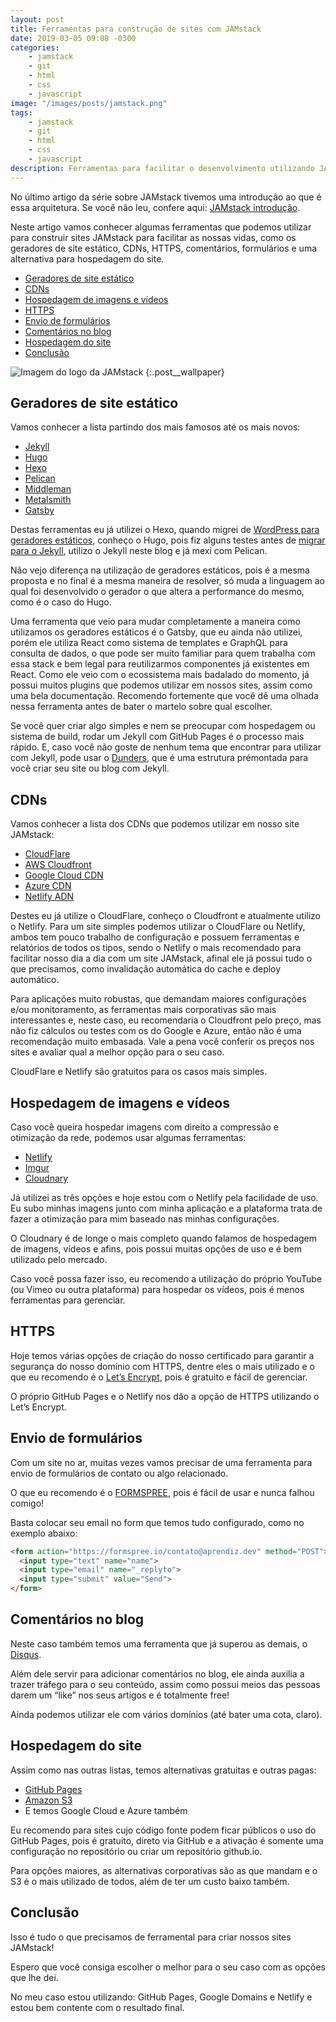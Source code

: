```yaml
---
layout: post
title: Ferramentas para construção de sites com JAMstack
date: 2019-03-05 09:08 -0300
categories:
    - jamstack
    - git
    - html
    - css
    - javascript
image: "/images/posts/jamstack.png"
tags:
    - jamstack
    - git
    - html
    - css
    - javascript
description: Ferramentas para facilitar o desenvolvimento utilizando JAMstack. CDNs, hospedagens, geradores estáticos, deploy contínuo, automatização e mais.
---
```

No último artigo da série sobre JAMstack tivemos uma introdução ao que é essa arquitetura. Se você não leu, confere aqui: [JAMstack introdução](/posts/jamstack-introdução-o-que-é-jamstack/).

Neste artigo vamos conhecer algumas ferramentas que podemos utilizar para construir sites JAMstack para facilitar as nossas vidas, como os geradores de site estático, CDNs, HTTPS, comentários, formulários e uma alternativa para hospedagem do site.

<!-- vscode-markdown-toc -->
* [Geradores de site estático](#Geradoresdesiteesttico)
* [CDNs](#CDNs)
* [Hospedagem de imagens e vídeos](#Hospedagemdeimagensevdeos)
* [HTTPS](#HTTPS)
* [Envio de formulários](#Enviodeformulrios)
* [Comentários no blog](#Comentriosnoblog)
* [Hospedagem do site](#Hospedagemdosite)
* [Conclusão](#Concluso)

<!-- vscode-markdown-toc-config
	numbering=false
	autoSave=true
	/vscode-markdown-toc-config -->
<!-- /vscode-markdown-toc -->

![Imagem do logo da JAMstack]({{page.image}})
{:.post__wallpaper}

## <a name='Geradoresdesiteesttico'></a>Geradores de site estático

Vamos conhecer a lista partindo dos mais famosos até os mais novos:

- [Jekyll](https://jekyllrb.com/)
- [Hugo](https://gohugo.io/)
- [Hexo](https://hexo.io/)
- [Pelican](https://blog.getpelican.com/)
- [Middleman](https://middlemanapp.com/)
- [Metalsmith](https://metalsmith.io/)
- [Gatsby](https://www.gatsbyjs.org/)

Destas ferramentas eu já utilizei o Hexo, quando migrei de [WordPress para geradores estáticos](/posts/Migrando-de-Wordpress-para-Hexo/), conheço o Hugo, pois fiz alguns testes antes de [migrar para o Jekyll](/posts/migrando-de-hexo-para-jekyll-facilmente-com-dunders/), utilizo o Jekyll neste blog e já mexi com Pelican.

Não vejo diferença na utilização de geradores estáticos, pois é a mesma proposta e no final é a mesma maneira de resolver, só muda a linguagem ao qual foi desenvolvido o gerador o que altera a performance do mesmo, como é o caso do Hugo.

Uma ferramenta que veio para mudar completamente a maneira como utilizamos os geradores estáticos é o Gatsby, que eu ainda não utilizei, porém ele utiliza React como sistema de templates e GraphQL para consulta de dados, o que pode ser muito familiar para quem trabalha com essa stack e bem legal para reutilizarmos componentes já existentes em React. Como ele veio com o ecossistema mais badalado do momento, já possui muitos plugins que podemos utilizar em nossos sites, assim como uma bela documentação. Recomendo fortemente que você dê uma olhada nessa ferramenta antes de bater o martelo sobre qual escolher.

Se você quer criar algo simples e nem se preocupar com hospedagem ou sistema de build, rodar um Jekyll com GitHub Pages é o processo mais rápido. E, caso você não goste de nenhum tema que encontrar para utilizar com Jekyll, pode usar o [Dunders](https://github.com/woliveiras/__s), que é uma estrutura prémontada para você criar seu site ou blog com Jekyll.

## <a name='CDNs'></a>CDNs

Vamos conhecer a lista dos CDNs que podemos utilizar em nosso site JAMstack:

- [CloudFlare](https://cloudflare.com)
- [AWS Cloudfront](https://aws.amazon.com/pt/cloudfront/)
- [Google Cloud CDN](https://cloud.google.com/cdn/)
- [Azure CDN](https://azure.microsoft.com/en-us/services/cdn/)
- [Netlify ADN](https://www.netlify.com/features/adn/)

Destes eu já utilize o CloudFlare, conheço o Cloudfront e atualmente utilizo o Netlify. Para um site simples podemos utilizar o CloudFlare ou Netlify, ambos tem pouco trabalho de configuração e possuem ferramentas e relatórios de todos os tipos, sendo o Netlify o mais recomendado para facilitar nosso dia a dia com um site JAMstack, afinal ele já possui tudo o que precisamos, como invalidação automática do cache e deploy automático.

Para aplicações muito robustas, que demandam maiores configurações e/ou monitoramento, as ferramentas mais corporativas são mais interessantes e, neste caso, eu recomendaria o Cloudfront pelo preço, mas não fiz cálculos ou testes com os do Google e Azure, então não é uma recomendação muito embasada. Vale a pena você conferir os preços nos sites e avaliar qual a melhor opção para o seu caso.

CloudFlare e Netlify são gratuitos para os casos mais simples.

## <a name='Hospedagemdeimagensevdeos'></a>Hospedagem de imagens e vídeos

Caso você queira hospedar imagens com direito a compressão e otimização da rede, podemos usar algumas ferramentas:

- [Netlify](https://www.netlify.com/)
- [Imgur](https://imgur.com/)
- [Cloudnary](https://cloudinary.com/)

Já utilizei as três opções e hoje estou com o Netlify pela facilidade de uso. Eu subo minhas imagens junto com minha aplicação e a plataforma trata de fazer a otimização para mim baseado nas minhas configurações.

O Cloudnary é de longe o mais completo quando falamos de hospedagem de imagens, vídeos e afins, pois possui muitas opções de uso e é bem utilizado pelo mercado.

Caso você possa fazer isso, eu recomendo a utilização do próprio YouTube (ou Vimeo ou outra plataforma) para hospedar os vídeos, pois é menos ferramentas para gerenciar.

## <a name='HTTPS'></a>HTTPS

Hoje temos várias opções de criação do nosso certificado para garantir a segurança do nosso domínio com HTTPS, dentre eles o mais utilizado e o que eu recomendo é o [Let’s Encrypt](https://letsencrypt.org/), pois é gratuito e fácil de gerenciar. 

O próprio GitHub Pages e o Netlify nos dão a opção de HTTPS utilizando o Let’s Encrypt.

## <a name='Enviodeformulrios'></a>Envio de formulários

Com um site no ar, muitas vezes vamos precisar de uma ferramenta para envio de formulários de contato ou algo relacionado.

O que eu recomendo é o [FORMSPREE](https://formspree.io/), pois é fácil de usar e nunca falhou comigo!

Basta colocar seu email no form que temos tudo configurado, como no exemplo abaixo:

```html
<form action="https://formspree.io/contato@aprendiz.dev" method="POST">
  <input type="text" name="name">
  <input type="email" name="_replyto">
  <input type="submit" value="Send">
</form>
```

## <a name='Comentriosnoblog'></a>Comentários no blog

Neste caso também temos uma ferramenta que já superou as demais, o [Disqus](https://disqus.com/).

Além dele servir para adicionar comentários no blog, ele ainda auxilia a trazer tráfego para o seu conteúdo, assim como possui meios das pessoas darem um “like” nos seus artigos e é totalmente free!

Ainda podemos utilizar ele com vários domínios (até bater uma cota, claro).

## <a name='Hospedagemdosite'></a>Hospedagem do site

Assim como nas outras listas, temos alternativas gratuitas e outras pagas:

- [GitHub Pages](https://pages.github.com/)
- [Amazon S3](https://aws.amazon.com/pt/s3/)
- E temos Google Cloud e Azure também

Eu recomendo para sites cujo código fonte podem ficar públicos o uso do GitHub Pages, pois é gratuito, direto via GitHub e a ativação é somente uma configuração no repositório ou criar um repositório github.io.

Para opções maiores, as alternativas corporativas são as que mandam e o S3 é o mais utilizado de todos, além de ter um custo baixo também.

## <a name='Concluso'></a>Conclusão

Isso é tudo o que precisamos de ferramental para criar nossos sites JAMstack!

Espero que você consiga escolher o melhor para o seu caso com as opções que lhe dei.

No meu caso estou utilizando: GitHub Pages, Google Domains e Netlify e estou bem contente com o resultado final.
